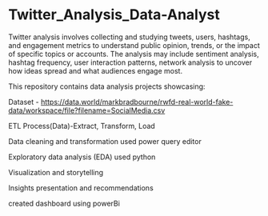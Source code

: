 # Twitter_Analysis_Data-Analyst
Twitter analysis involves collecting and studying tweets, users, hashtags, and engagement metrics to understand public opinion, trends, or the impact of specific topics or accounts. The analysis may include sentiment analysis, hashtag frequency, user interaction patterns, network analysis to uncover how ideas spread and what audiences engage most.

This repository contains data analysis projects showcasing:

Dataset - https://data.world/markbradbourne/rwfd-real-world-fake-data/workspace/file?filename=SocialMedia.csv

ETL Process(Data)-Extract, Transform, Load

Data cleaning and transformation used power query editor

Exploratory data analysis (EDA) used python

Visualization and storytelling

Insights presentation and recommendations

created dashboard using powerBi
